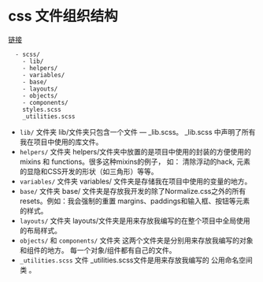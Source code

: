 # css 文件组织结构

[链接](https://www.w3cplus.com/css/css-architecture-3.html)
```
  - scss/
    - lib/ 
    - helpers/ 
    - variables/ 
    - base/ 
    - layouts/ 
    - objects/ 
    - components/ 
    styles.scss 
    _utilities.scss
```
* `lib/` 文件夹
    lib/文件夹只包含一个文件 — _lib.scss。 _lib.scss 中声明了所有我在项目中使用的库文件。
* `helpers/` 文件夹
    helpers/文件夹中放置的是项目中使用的封装的方便使用的mixins 和 functions。很多这种mixins的例子，
    如： 清除浮动的hack, 元素的显隐和CSS开发的形状（如三角形）等等。
* `variables/` 文件夹
    variables/ 文件夹是存储我在项目中使用的变量的地方。
* `base/` 文件夹
    base/ 文件夹是存放我开发的除了Normalize.css之外的所有resets。例如：我会强制的重置 margins、paddings和输入框、按钮等元素的样式。
* `layouts/` 文件夹
    layouts/文件夹是用来存放我编写的在整个项目中全局使用的布局样式。
* `objects/` 和 `components/` 文件夹
    这两个文件夹是分别用来存放我编写的对象和组件的地方。 每一个对象/组件都有自己的文件。
* `_utilities.scss` 文件
    _utilities.scss文件是用来存放我编写的 公用命名空间类 。
